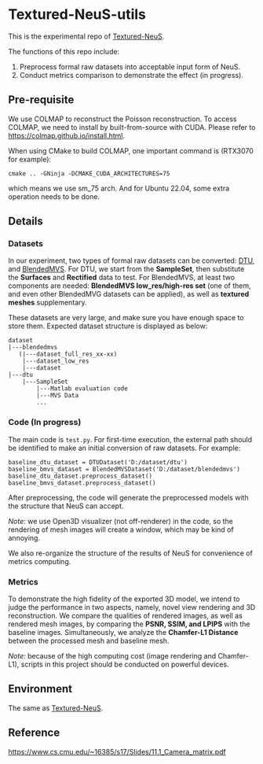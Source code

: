 # Textured-NeuS-utils

This is the experimental repo of [Textured-NeuS](https://github.com/xrr-233/Textured-NeuS).

The functions of this repo include:

1. Preprocess formal raw datasets into acceptable input form of NeuS.
2. Conduct metrics comparison to demonstrate the effect (in progress).

## Pre-requisite

We use COLMAP to reconstruct the Poisson reconstruction. To access COLMAP, we need to install by built-from-source with CUDA. Please refer to https://colmap.github.io/install.html.

When using CMake to build COLMAP, one important command is (RTX3070 for example):

```
cmake .. -GNinja -DCMAKE_CUDA_ARCHITECTURES=75
```

which means we use sm_75 arch. And for Ubuntu 22.04, some extra operation needs to be done.

## Details

### Datasets

In our experiment, two types of formal raw datasets can be converted: [DTU](https://roboimagedata.compute.dtu.dk/?page_id=36), and [BlendedMVS](https://github.com/YoYo000/BlendedMVS). For DTU, we start from the **SampleSet**, then substitute the **Surfaces** and **Rectified** data to test. For BlendedMVS, at least two components are needed: **BlendedMVS low_res/high-res set** (one of them, and even other BlendedMVG datasets can be applied), as well as **textured meshes** supplementary.

These datasets are very large, and make sure you have enough space to store them. Expected dataset structure is displayed as below:

```
dataset
|---blendedmvs
   (|---dataset_full_res_xx-xx)
    |---dataset_low_res
    |---dataset
|---dtu
    |---SampleSet
        |---Matlab evaluation code
        |---MVS Data
		...
```

### Code (In progress)
The main code is `test.py`. For first-time execution, the external path should be identified to make an initial conversion of raw datasets. For example:

```
baseline_dtu_dataset = DTUDataset('D:/dataset/dtu')
baseline_bmvs_dataset = BlendedMVSDataset('D:/dataset/blendedmvs')
baseline_dtu_dataset.preprocess_dataset()
baseline_bmvs_dataset.preprocess_dataset()
```

After preprocessing, the code will generate the preprocessed models with the structure that NeuS can accept.

*Note:* we use Open3D visualizer (not off-renderer) in the code, so  the rendering of mesh images will create a window, which may be kind of annoying.

We also re-organize the structure of the results of NeuS for convenience of metrics computing.

### Metrics

To demonstrate the high fidelity of the exported 3D model, we intend to judge the performance in two aspects, namely, novel view rendering and 3D reconstruction. We compare the qualities of rendered images, as well as rendered mesh images, by comparing the **PSNR, SSIM, and LPIPS** with the baseline images. Simultaneously, we analyze the **Chamfer-L1 Distance** between the processed mesh and baseline mesh.

*Note:* because of the high computing cost (image rendering and Chamfer-L1), scripts in this project should be conducted on powerful devices.

## Environment

The same as [Textured-NeuS](https://github.com/xrr-233/Textured-NeuS).

## Reference

https://www.cs.cmu.edu/~16385/s17/Slides/11.1_Camera_matrix.pdf
